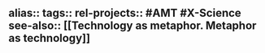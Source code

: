 alias::
tags::
rel-projects:: #AMT #X-Science 
see-also:: [[Technology as metaphor. Metaphor as technology]]
-
